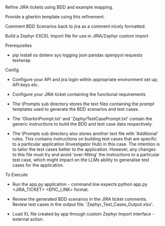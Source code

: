Refine JIRA tickets using BDD and example mapping.

Provide a gherkin template using this refinement.

Comment BDD Scenarios back to jira as a comment nicely formatted.

Build a Zephyr EXCEL import file for use in JIRA/Zephyr custom import




Prerequisites
* pip install os dotenv sys logging json pandas openpyxl requests textwrap



Config

* Configure your API and jira login within appropriate environment set up; API keys etc.

* Configure your JIRA ticket containing the functional requirements

* The \Prompts sub directory stores the text files containing the prompt templates used to generate the BDD scenarios and test cases.

* The 'GherkinPrompt.txt' and 'ZephyrTestCasePrompt.txt' contain the generic instructions to build the BDD and test case data respectively.

* The \Prompts sub directory also stores another text file with 'Additional' rules. This contains instructions on building
test cases that are specific to a particular application (Investigator Hub) in this case. The intention is to tailor the test cases better to the application. However, any changes to this file must try and avoid 'over-fitting' the instructions to a particular test case, which might impact on the LLMs ability to generalise test cases for the application.



To Execute

* Run the app.py application - command line expects python app.py <JIRA_TICKET> <EPIC_LINK> format.

* Review the generated BDD scenarios in the JIRA ticket comments. Review test cases in the output file: 'Zephyr_Test_Cases_Output.xlsx'.

* Load XL file created by app through custom Zephyr Import interface - external action.
